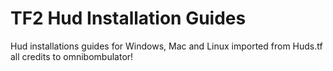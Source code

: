 # TF2 Hud Installation Guides

Hud installations guides for Windows, Mac and Linux imported from Huds.tf all credits to omnibombulator!
